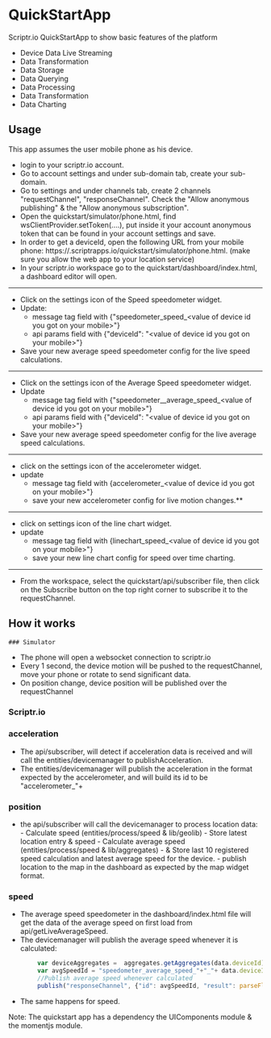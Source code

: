 # QuickStartApp

Scriptr.io QuickStartApp to show basic features of the platform
- Device Data Live Streaming
- Data Transformation
- Data Storage
- Data Querying
- Data Processing
- Data Transformation
- Data Charting

## Usage
This app assumes the user mobile phone as his device.
  - login to your scriptr.io account.
  - Go to account settings and under sub-domain tab, create your sub-domain.
  - Go to settings and under channels tab, create 2 channels "requestChannel", "responseChannel". Check the "Allow anonymous publishing" & the "Allow anonymous subscription".
  - Open the quickstart/simulator/phone.html, find wsClientProvider.setToken(....), put inside it your account anonymous token that can be found in your account settings and save.
  - In order to get a deviceId, open the following URL from your mobile phone: https://<YOUR SUB-DOMAIN>.scriptrapps.io/quickstart/simulator/phone.html. (make sure you allow the web app to your location service) 
  - In your scriptr.io workspace go to the quickstart/dashboard/index.html, a dashboard editor will open.
  

------------
- Click on the settings icon of the Speed speedometer widget.
- Update:
  - message tag field with {"speedometer_speed_&lt;value of device id you got on your mobile&gt;"}
  - api params field with {"deviceId": "&lt;value of device id you got on your mobile&gt;"}
- Save your new average speed speedometer config for the live speed calculations.

------------
- Click on the settings icon of the Average Speed speedometer widget.
- Update 
  -  message tag field with {"speedometer__average_speed_&lt;value of device id you got on your mobile&gt;"}
  - api params field with {"deviceId": "&lt;value of device id you got on your mobile&gt;"}
- Save your new average speed speedometer config for the live average speed calculations.
  
------------
- click on the settings icon of the accelerometer widget.
- update
  - message tag field with {accelerometer_&lt;value of device id you got on your mobile&gt;"}
  - save your new accelerometer config for live motion changes.**

------------
- click on settings icon of the line chart widget.
- update
  - message tag field with {linechart_speed_&lt;value of device id you got on your mobile&gt;"}
  - save your new line chart config for speed over time charting.
------------
  - From the workspace, select the quickstart/api/subscriber file, then click on the Subscribe button on the top right corner to subscribe it to the requestChannel.

## How it works
    ### Simulator
   - The phone will open a websocket connection to scriptr.io 
   - Every 1 second, the device motion will be pushed to the requestChannel, move your phone or rotate to send significant data.
   - On position change, device position will be published over the requestChannel
### Scriptr.io
### acceleration
   - The api/subscriber, will detect if acceleration data is received and will call the entities/devicemanager to publishAcceleration.
   - The entities/devicemanager will publish the acceleration in the format expected by the accelerometer, and will build its id to be "accelerometer_"+<deviceId>
### position
   - the api/subscriber will call the devicemanager to process location data:
         - Calculate speed (entities/process/speed & lib/geolib)
         - Store latest location entry & speed
         - Calculate average speed (entities/process/speed & lib/aggregates)
         - & Store last 10 registered speed calculation and latest average speed for the device.
         - publish location to the map in the dashboard as expected by the map widget format.
### speed
- The average speed speedometer in the dashboard/index.html file will get the data of the average speed on first load from api/getLiveAverageSpeed.
- The devicemanager will publish the average speed whenever it is calculated:
```javascript
        var deviceAggregates =  aggregates.getAggregates(data.deviceId); 
        var avgSpeedId = "speedometer_average_speed_"+"_"+ data.deviceId
        //Publish average speed whenever calculated
        publish("responseChannel", {"id": avgSpeedId, "result": parseFloat(deviceAggregates.average) * 1000});
```
- The same happens for speed.

Note: The quickstart app has a dependency the UIComponents module & the momentjs module.

